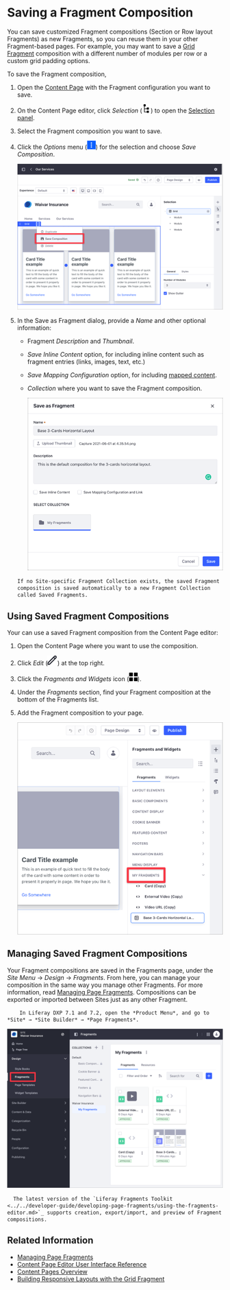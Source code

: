 # Saving a Fragment Composition

You can save customized Fragment compositions (Section or Row layout Fragments) as new Fragments, so you can reuse them in your other Fragment-based pages. For example, you may want to save a [Grid Fragment](../../creating-pages/building-and-managing-content-pages/configuring-elements-on-content-pages.md#configuring-the-grid-fragment) composition with a different number of modules per row or a custom grid padding options.

To save the Fragment composition,

1. Open the [Content Page](../../creating-pages/building-and-managing-content-pages/content-pages-overview.md) with the Fragment configuration you want to save.

1. On the Content Page editor, click *Selection* (![Selection](../../../images/icon-pages-tree.png)) to open the [Selection panel](../../creating-pages/building-and-managing-content-pages/content-page-editor-user-interface-reference.md#selection).

1. Select the Fragment composition you want to save.

1. Click the *Options* menu (![Image Properties](../../../images/icon-app-options.png)) for the selection and choose *Save Composition*.

      ![Save the Fragment composition using the Save Composition option in the Options menu.](./saving-a-fragment-composition/images/04.png)

1. In the Save as Fragment dialog, provide a *Name* and other optional information:

    - Fragment *Description* and *Thumbnail*.
    - *Save Inline Content* option, for including inline content such as fragment entries (links, images, text, etc.)
    - *Save Mapping Configuration* option, for including [mapped content](../../creating-pages/building-and-managing-content-pages/configuring-elements-on-content-pages.md#mapping-content).
    - *Collection* where you want to save the Fragment composition.

      ![Provide the information for the Fragment composition in the dialog that appears.](./saving-a-fragment-composition/images/02.png)

    ```note::
    If no Site-specific Fragment Collection exists, the saved Fragment composition is saved automatically to a new Fragment Collection called Saved Fragments.
    ```

## Using Saved Fragment Compositions

Your can use a saved Fragment composition from the Content Page editor:
  
1. Open the Content Page where you want to use the composition.

1. Click *Edit* (![Edit icon](../../../images/icon-edit.png)) at the top right.

1. Click the *Fragments and Widgets* icon (![Fragments and Widgets icon](../../../images/icon-cards2.png)).

1. Under the *Fragments* section, find your Fragment composition at the bottom of the Fragments list.

1. Add the Fragment composition to your page.

    ![The saved Fragment composition can be used immediately.](./saving-a-fragment-composition/images/06.png)

## Managing Saved Fragment Compositions

Your Fragment compositions are saved in the Fragments page, under the *Site Menu* &rarr; *Design* &rarr; *Fragments*. From here, you can manage your composition in the same way you manage other Fragments. For more information, read [Managing Page Fragments](./managing-page-fragments.md). Compositions can be exported or imported between Sites just as any other Fragment.

```note::
    In Liferay DXP 7.1 and 7.2, open the *Product Menu*, and go to *Site* → *Site Builder* → *Page Fragments*.
```

![The saved Fragment composition can be used immediately.](./saving-a-fragment-composition/images/05.png)

```note::
  The latest version of the `Liferay Fragments Toolkit <../../developer-guide/developing-page-fragments/using-the-fragments-editor.md>`_ supports creation, export/import, and preview of Fragment compositions.
```

## Related Information

- [Managing Page Fragments](./managing-page-fragments.md)
- [Content Page Editor User Interface Reference](../../creating-pages/building-and-managing-content-pages/content-page-editor-user-interface-reference.md)
- [Content Pages Overview](../../creating-pages/building-and-managing-content-pages/content-pages-overview.md)
- [Building Responsive Layouts with the Grid Fragment](../../optimizing-sites/building-a-responsive-site/building-responsive-layouts-with-the-grid-fragment.md)
